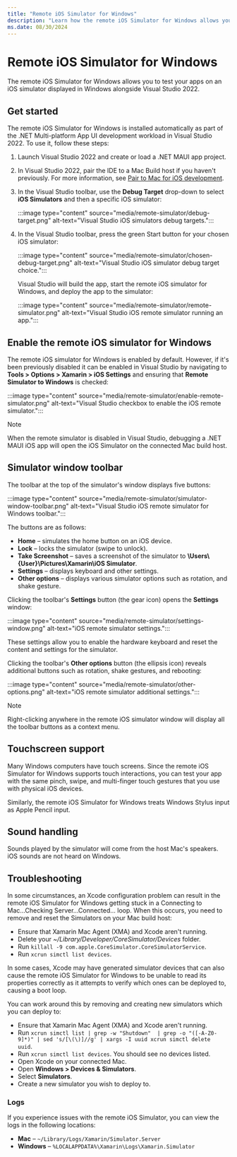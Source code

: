 ```yaml
---
title: "Remote iOS Simulator for Windows"
description: "Learn how the remote iOS Simulator for Windows allows you to test your apps on an iOS simulator displayed in Windows alongside Visual Studio 2022."
ms.date: 08/30/2024
---
```


# Remote iOS Simulator for Windows

The remote iOS Simulator for Windows allows you to test your apps on an iOS simulator displayed in Windows alongside Visual Studio 2022.

## Get started

The remote iOS Simulator for Windows is installed automatically as part of the .NET Multi-platform App UI development workload in Visual Studio 2022. To use it, follow these steps:

1. Launch Visual Studio 2022 and create or load a .NET MAUI app project.
1. In Visual Studio 2022, pair the IDE to a Mac Build host if you haven't previously. For more information, see [Pair to Mac for iOS development](pair-to-mac.md).
1. In the Visual Studio toolbar, use the **Debug Target** drop-down to select **iOS Simulators** and then a specific iOS simulator:

    :::image type="content" source="media/remote-simulator/debug-target.png" alt-text="Visual Studio iOS simulators debug targets.":::

1. In the Visual Studio toolbar, press the green Start button for your chosen iOS simulator:

    :::image type="content" source="media/remote-simulator/chosen-debug-target.png" alt-text="Visual Studio iOS simulator debug target choice.":::

    Visual Studio will build the app, start the remote iOS simulator for Windows, and deploy the app to the simulator:

    :::image type="content" source="media/remote-simulator/remote-simulator.png" alt-text="Visual Studio iOS remote simulator running an app.":::

## Enable the remote iOS simulator for Windows

The remote iOS simulator for Windows is enabled by default. However, if it's been previously disabled it can be enabled in Visual Studio by navigating to **Tools > Options > Xamarin > iOS Settings** and ensuring that **Remote Simulator to Windows** is checked:

:::image type="content" source="media/remote-simulator/enable-remote-simulator.png" alt-text="Visual Studio checkbox to enable the iOS remote simulator.":::

> [!NOTE]
> When the remote simulator is disabled in Visual Studio, debugging a .NET MAUI iOS app will open the iOS Simulator on the connected Mac build host.

## Simulator window toolbar

The toolbar at the top of the simulator's window displays five buttons:

:::image type="content" source="media/remote-simulator/simulator-window-toolbar.png" alt-text="Visual Studio iOS remote simulator for Windows toolbar.":::

The buttons are as follows:

- **Home** – simulates the home button on an iOS device.
- **Lock** – locks the simulator (swipe to unlock).
- **Take Screenshot** – saves a screenshot of the simulator to **\Users\\{User}\Pictures\Xamarin\iOS Simulator**.
- **Settings** – displays keyboard and other settings.
- **Other options** – displays various simulator options such as rotation, and shake gesture.

Clicking the toolbar's **Settings** button (the gear icon) opens the **Settings** window:

:::image type="content" source="media/remote-simulator/settings-window.png" alt-text="iOS remote simulator settings.":::

These settings allow you to enable the hardware keyboard and reset the content and settings for the simulator.

Clicking the toolbar's **Other options** button (the ellipsis icon) reveals additional buttons such as rotation, shake gestures, and rebooting:

:::image type="content" source="media/remote-simulator/other-options.png" alt-text="iOS remote simulator additional settings.":::

> [!NOTE]
> Right-clicking anywhere in the remote iOS simulator window will display all the toolbar buttons as a context menu.

## Touchscreen support

Many Windows computers have touch screens. Since the remote iOS Simulator for Windows supports touch interactions, you can test your app with the same pinch, swipe, and multi-finger touch gestures that you use with physical iOS devices.

Similarly, the remote iOS Simulator for Windows treats Windows Stylus input as Apple Pencil input.

## Sound handling

Sounds played by the simulator will come from the host Mac's speakers. iOS sounds are not heard on Windows.

## Troubleshooting

In some circumstances, an Xcode configuration problem can result in the remote iOS Simulator for Windows getting stuck in a Connecting to Mac...Checking Server...Connected... loop. When this occurs, you need to remove and reset the Simulators on your Mac build host:

- Ensure that Xamarin Mac Agent (XMA) and Xcode aren't running.
- Delete your *~/Library/Developer/CoreSimulator/Devices* folder.
- Run `killall -9 com.apple.CoreSimulator.CoreSimulatorService`.
- Run `xcrun simctl list devices`.

In some cases, Xcode may have generated simulator devices that can also cause the remote iOS Simulator for Windows to be unable to read its properties correctly as it attempts to verify which ones can be deployed to, causing a boot loop.

You can work around this by removing and creating new simulators which you can deploy to:

- Ensure that Xamarin Mac Agent (XMA) and Xcode aren't running.
- Run `xcrun simctl list | grep -w "Shutdown"  | grep -o "([-A-Z0-9]*)" | sed 's/[\(\)]//g' | xargs -I uuid xcrun simctl delete  uuid`.
- Run `xcrun simctl list devices`. You should see no devices listed.
- Open Xcode on your connected Mac.
- Open **Windows > Devices & Simulators**.
- Select **Simulators**.
- Create a new simulator you wish to deploy to.

### Logs

If you experience issues with the remote iOS Simulator, you can view the logs in the following locations:

- **Mac** – `~/Library/Logs/Xamarin/Simulator.Server`
- **Windows** – `%LOCALAPPDATA%\Xamarin\Logs\Xamarin.Simulator`
